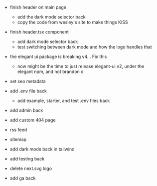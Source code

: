 
- finish header on main page

    - add the dark mode selector back
    - copy the code from wesley's site to make things KISS

- finish header.tsx component
    - add dark mode selector back
    - test switching between dark mode and how the logo handles that

- the elegant ui package is breaking v4... Fix this
    - now might be the time to just release elegant-ui v2, under the elegant npm, and not brandon o

- set seo metadata
- add .env file back
    - add example, starter, and test .env files back

- add admin back
- add custom 404 page
- rss feed
- sitemap
- add dark mode back in tailwind
- add testing back

- delete next.svg logo

- add ga back